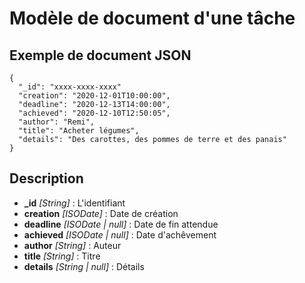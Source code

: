 # Modèle de document d'une tâche

## Exemple de document JSON
```
{
  "_id": "xxxx-xxxx-xxxx"
  "creation": "2020-12-01T10:00:00",
  "deadline": "2020-12-13T14:00:00",
  "achieved": "2020-12-10T12:50:05",
  "author": "Remi",
  "title": "Acheter légumes",
  "details": "Des carottes, des pommes de terre et des panais"
}
```

## Description

- **_id** *[String]* : L'identifiant
- **creation** *[ISODate]* : Date de création
- **deadline** *[ISODate | null]* : Date de fin attendue
- **achieved** *[ISODate | null]* : Date d'achêvement
- **author** *[String]* : Auteur
- **title** *[String]* : Titre
- **details** *[String | null]* : Détails
